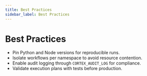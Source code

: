 ```yaml
---
title: Best Practices
sidebar_label: Best Practices
---
```


# Best Practices

- Pin Python and Node versions for reproducible runs.
- Isolate workflows per namespace to avoid resource contention.
- Enable audit logging through `CORTEX_AUDIT_LOG` for compliance.
- Validate execution plans with tests before production.
